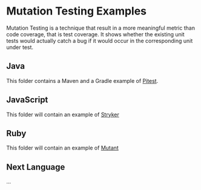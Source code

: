 # Mutation Testing Examples
Mutation Testing is a technique that result in a more meaningful metric than code coverage, that is test coverage. It shows whether the existing unit tests would actually catch a bug if it would occur in the corresponding unit under test.

## Java
This folder contains a Maven and a Gradle example of [Pitest](http://pitest.org).

## JavaScript
This folder will contain an example of [Stryker](https://stryker-mutator.io)

## Ruby
This folder will contain an example of [Mutant](https://github.com//mbj/mutant)

## Next Language
...
